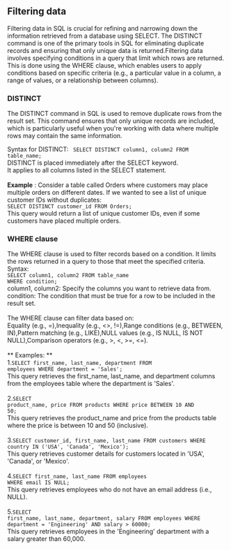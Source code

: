 ## Filtering data
Filtering data in SQL is crucial for refining and narrowing down the information retrieved from a database using SELECT. The DISTINCT command is one of the primary tools in SQL for eliminating duplicate records and ensuring that only unique data is returned.Filtering data involves specifying conditions in a query that limit which rows are returned. This is done using the WHERE clause, which enables users to apply conditions based on specific criteria (e.g., a particular value in a column, a range of values, or a relationship between columns).<br>
### DISTINCT <br>
The DISTINCT command in SQL is used to remove duplicate rows from the result set. This command ensures that only unique records are included, which is particularly useful when you're working with data where multiple rows may contain the same information.<br>

Syntax for DISTINCT:
<code>
SELECT DISTINCT column1, column2
FROM table_name;</code><br>
DISTINCT is placed immediately after the SELECT keyword.<br>
It applies to all columns listed in the SELECT statement.<br><br>
**Example** : Consider a table called Orders where customers may place multiple orders on different dates. If we wanted to see a list of unique customer IDs without duplicates:<br>
<code>SELECT DISTINCT customer_id
FROM Orders;</code><br>
This query would return a list of unique customer IDs, even if some customers have placed multiple orders.<br>

### WHERE clause 
The WHERE clause  is used to filter records based on a condition. It limits the rows returned in a query to those that meet the specified criteria.<br>
Syntax:<br>
<code>SELECT column1, column2
FROM table_name
WHERE condition;</code><br>
column1, column2: Specify the columns you want to retrieve data from.<br>
condition: The condition that must be true for a row to be included in the result set.<br><br>
The WHERE clause can filter data based on:<br>
Equality (e.g., =),Inequality (e.g., <>, !=),Range conditions (e.g., BETWEEN, IN),Pattern matching (e.g., LIKE),NULL values (e.g., IS NULL, IS NOT NULL),Comparison operators (e.g., >, <, >=, <=).<br>
<br>** Examples: **<br>
1.<code>SELECT first_name, last_name, department
FROM employees
WHERE department = 'Sales';</code><br>
This query retrieves the first_name, last_name, and department columns from the employees table where the department is 'Sales'.<br><br>
2.<code>SELECT product_name, price
FROM products
WHERE price BETWEEN 10 AND 50;</code><br>
This query retrieves the product_name and price from the products table where the price is between 10 and 50 (inclusive).<br><br>
3.<code>SELECT customer_id, first_name, last_name
FROM customers
WHERE country IN ('USA', 'Canada', 'Mexico');</code><br>
This query retrieves customer details for customers located in 'USA', 'Canada', or 'Mexico'.<br><br>
4.<code>SELECT first_name, last_name
FROM employees
WHERE email IS NULL;</code><br>
This query retrieves employees who do not have an email address (i.e., NULL).<br><br>
5.<code>SELECT first_name, last_name, department, salary
FROM employees
WHERE department = 'Engineering' AND salary > 60000;</code><br>
This query retrieves employees in the 'Engineering' department with a salary greater than 60,000.<br><br>

